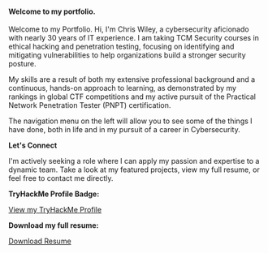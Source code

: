 #### Welcome to my portfolio.

Welcome to my Portfolio. Hi, I'm Chris Wiley, a cybersecurity aficionado with nearly 30 years of IT experience. I am taking TCM Security courses in ethical hacking and penetration testing, focusing on identifying and mitigating vulnerabilities to help organizations build a stronger security posture.

My skills are a result of both my extensive professional background and a continuous, hands-on approach to learning, as demonstrated by my rankings in global CTF competitions and my active pursuit of the Practical Network Penetration Tester (PNPT) certification.

The navigation menu on the left will allow you to see some of the things I have done, both in life and in my pursuit of a career in Cybersecurity.

**Let's Connect**

I'm actively seeking a role where I can apply my passion and expertise to a dynamic team. Take a look at my featured projects, view my full resume, or feel free to contact me directly.

**TryHackMe Profile Badge:**

[View my TryHackMe Profile](https://tryhackme.com/p/SithLord2K)

**Download my full resume:**

[Download Resume](/Resume/Chris_Wiley_Resume_2025.pdf)
